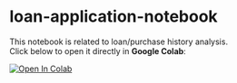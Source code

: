 # loan-application-notebook

This notebook is related to loan/purchase history analysis.  
Click below to open it directly in **Google Colab**:

[![Open In Colab](https://colab.research.google.com/assets/colab-badge.svg)](https://colab.research.google.com/github/shibilakp/loan-application-notebook/blob/main/purchased%20history.ipynb)
